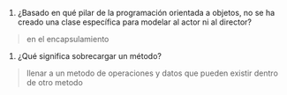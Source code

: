 1. ¿Basado en qué pilar de la programación orientada a objetos, no se ha creado una clase específica para modelar al actor ni al director?
> en el encapsulamiento
1. ¿Qué significa sobrecargar un método?
> llenar a un metodo de operaciones y datos que 
> pueden existir dentro de otro metodo 